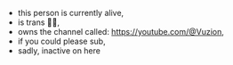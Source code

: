 - this person is currently alive,
- is trans 🏳️‍⚧️,
- owns the channel called: https://youtube.com/@Vuzion, 
- if you could please sub,
- sadly, inactive on here
